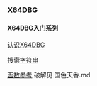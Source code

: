 ### X64DBG

#### X64DBG入门系列

[认识X64DBG ](https://bbs.pediy.com/thread-259952.htm)

[搜索字符串](https://bbs.pediy.com/thread-259990.htm)

[函数参考](https://bbs.pediy.com/thread-260003.htm)        破解见 国色天香.md

